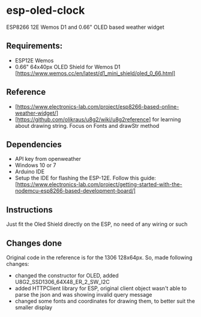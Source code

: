 # esp-oled-clock
ESP8266 12E Wemos D1 and 0.66" OLED based weather widget 

## Requirements:
* ESP12E Wemos
* 0.66" 64x40px OLED Shield for Wemos D1 [https://www.wemos.cc/en/latest/d1_mini_shield/oled_0_66.html]

## Reference

* [https://www.electronics-lab.com/project/esp8266-based-online-weather-widget/]
* [https://github.com/olikraus/u8g2/wiki/u8g2reference] for learning about drawing string. Focus on Fonts and drawStr method

## Dependencies
* API key from openweather
* Windows 10 or 7
* Arduino IDE
* Setup the IDE for flashing the ESP-12E. Follow this guide: [https://www.electronics-lab.com/project/getting-started-with-the-nodemcu-esp8266-based-development-board/]

## Instructions
Just fit the Oled Shield directly on the ESP, no need of any wiring or such

## Changes done
Original code in the reference is for the 1306 128x64px. So, made following changes:
* changed the constructor for OLED, added U8G2_SSD1306_64X48_ER_2_SW_I2C
* added HTTPClient library for ESP, original client object wasn't able to parse the json and was showing invalid query message
* changed some fonts and coordinates for drawing them, to better suit the smaller display
